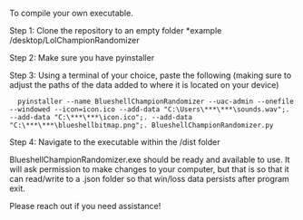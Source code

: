 To compile your own executable.

Step 1: Clone the repository to an empty folder *example /desktop/LolChampionRandomizer

Step 2: Make sure you have pyinstaller

Step 3: Using a terminal of your choice, paste the following (making sure to adjust the paths of the data added to where it is located on your device)

      pyinstaller --name BlueshellChampionRandomizer --uac-admin --onefile --windowed --icon=icon.ico --add-data "C:\Users\***\***\sounds.wav";. --add-data "C:\***\***\icon.ico";. --add-data "C:\***\***\blueshellbitmap.png";. BlueshellChampionRandomizer.py

Step 4: Navigate to the executable within the /dist folder

BlueshellChampionRandomizer.exe should be ready and available to use. It will ask permission to make changes to your computer, but that is so that it can read/write to a .json folder so that win/loss data persists after program exit.

Please reach out if you need assistance!
